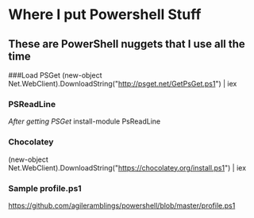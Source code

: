 Where I put Powershell Stuff
============================

These are PowerShell nuggets that I use all the time
-----------------------------------------------------

###Load PSGet
(new-object Net.WebClient).DownloadString("http://psget.net/GetPsGet.ps1") | iex

### PSReadLine
*After getting PSGet*
install-module PsReadLine

### Chocolatey
(new-object Net.WebClient).DownloadString("https://chocolatey.org/install.ps1") | iex
 
 ### Sample profile.ps1
 https://github.com/agileramblings/powershell/blob/master/profile.ps1